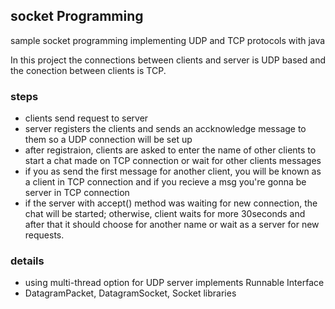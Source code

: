 ## socket Programming
sample socket programming implementing UDP and TCP protocols with java

In this project the connections between clients and server is UDP based and the conection between clients is TCP. 

### steps
+ clients send request to server 
+ server registers the clients and sends an accknowledge message to them so a UDP connection will be set up
+ after registraion, clients are asked to enter the name of other clients to start a chat made on TCP connection or wait for other clients messages 
+ if you as send the first message for another client, you will be known as a client in TCP connection and if you recieve a msg you're gonna be server in TCP connection
+ if the server with accept() method was waiting for new connection, the chat will be started; otherwise, client waits for more 30seconds and after that it should choose for another name or wait as a server for new requests.

### details
+ using multi-thread option for UDP server implements Runnable Interface
+ DatagramPacket, DatagramSocket, Socket libraries 
